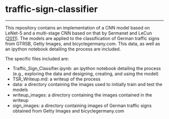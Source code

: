 # traffic-sign-classifier
___

This repository contains an implementation of a CNN model based on LeNet-5 and a multi-stage CNN based on that by Sermanet and LeCun ([2011](http://yann.lecun.com/exdb/publis/pdf/sermanet-ijcnn-11.pdf)). The models are applied to the classification of German traffic signs from GTRSB, Getty Images, and bicyclegermany.com. This data, as well as an ipython notebook detailing the process are included.

The specific files included are:
* Traffic_Sign_Classifier.ipynb: an ipython notebook detailing the process (e.g., exploring the data and designing, creating, and using the model)
* TSR_Writeup.md: a writeup of the process
* data: a directory containing the images used to initially train and test the models
* writeup_images: a directory containing the images contained in the writeup
* sign_images: a directory containing images of German traffic signs obtained from Getty Images and bicyclegermany.com

